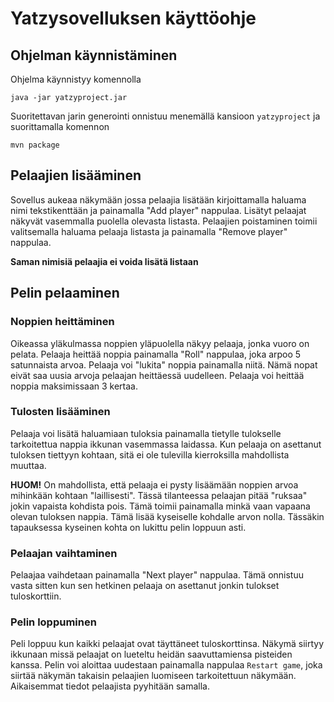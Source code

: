 # Yatzysovelluksen käyttöohje

## Ohjelman käynnistäminen

Ohjelma käynnistyy komennolla
```
java -jar yatzyproject.jar
```
Suoritettavan jarin generointi onnistuu menemällä kansioon `yatzyproject` ja suorittamalla komennon
```
mvn package
```

## Pelaajien lisääminen

Sovellus aukeaa näkymään jossa pelaajia lisätään kirjoittamalla haluama nimi tekstikenttään ja painamalla "Add player" nappulaa. Lisätyt pelaajat näkyvät vasemmalla puolella olevasta listasta.
Pelaajien poistaminen toimii valitsemalla haluama pelaaja listasta ja painamalla "Remove player" nappulaa.

**Saman nimisiä pelaajia ei voida lisätä listaan**

## Pelin pelaaminen

### Noppien heittäminen

Oikeassa yläkulmassa noppien yläpuolella näkyy pelaaja, jonka vuoro on pelata. Pelaaja heittää noppia painamalla "Roll" nappulaa, joka arpoo 5 satunnaista arvoa.
Pelaaja voi "lukita" noppia painamalla niitä. Nämä nopat eivät saa uusia arvoja pelaajan heittäessä uudelleen. Pelaaja voi heittää noppia maksimissaan 3 kertaa.

### Tulosten lisääminen

Pelaaja voi lisätä haluamiaan tuloksia painamalla tietylle tulokselle tarkoitettua nappia ikkunan vasemmassa laidassa. Kun pelaaja on asettanut tuloksen tiettyyn kohtaan, sitä ei ole tulevilla kierroksilla mahdollista muuttaa.

**HUOM!**
On mahdollista, että pelaaja ei pysty lisäämään noppien arvoa mihinkään kohtaan "laillisesti". Tässä tilanteessa pelaajan pitää "ruksaa" jokin vapaista kohdista pois. Tämä toimii painamalla minkä vaan vapaana olevan tuloksen nappia. Tämä lisää kyseiselle kohdalle arvon nolla. Tässäkin tapauksessa kyseinen kohta on lukittu pelin loppuun asti.
 
### Pelaajan vaihtaminen

Pelaajaa vaihdetaan painamalla "Next player" nappulaa. Tämä onnistuu vasta sitten kun sen hetkinen pelaaja on asettanut jonkin tulokset tuloskorttiin.

### Pelin loppuminen

Peli loppuu kun kaikki pelaajat ovat täyttäneet tuloskorttinsa. Näkymä siirtyy ikkunaan missä pelaajat on lueteltu heidän saavuttamiensa pisteiden kanssa.
Pelin voi aloittaa uudestaan painamalla nappulaa `Restart game`, joka siirtää näkymän takaisin pelaajien luomiseen tarkoitettuun näkymään. Aikaisemmat tiedot pelaajista pyyhitään samalla.

